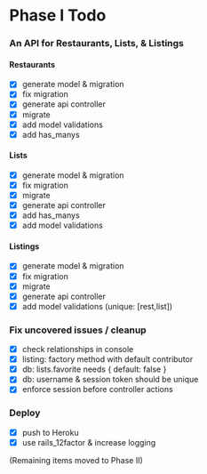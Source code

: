 # Phase I Todo
### An API for Restaurants, Lists, & Listings
#### Restaurants
 - [x] generate model & migration
 - [x] fix migration
 - [x] generate api controller
 - [x] migrate
 - [x] add model validations
 - [x] add has_manys

#### Lists
 - [x] generate model & migration
 - [x] fix migration
 - [x] migrate
 - [x] generate api controller
 - [x] add has_manys
 - [x] add model validations

#### Listings
 - [x] generate model & migration
 - [x] fix migration
 - [x] migrate
 - [x] generate api controller
 - [x] add model validations (unique: [rest,list])

### Fix uncovered issues / cleanup
 - [x] check relationships in console
 - [x] listing: factory method with default contributor
 - [x] db: lists.favorite needs { default: false }
 - [x] db: username & session token should be unique
 - [x] enforce session before controller actions

### Deploy
 - [x] push to Heroku
 - [x] use rails_12factor & increase logging

(Remaining items moved to Phase II)
